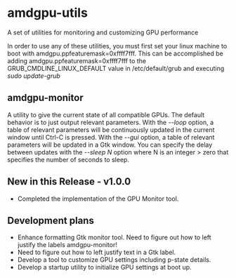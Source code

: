 # amdgpu-utils
A set of utilities for monitoring and customizing GPU performance

In order to use any of these utilities, you must first set your linux machine 
to boot with amdgpu.ppfeaturemask=0xffff7fff.  This can be accomplished be adding
amdgpu.ppfeaturemask=0xffff7fff to the GRUB_CMDLINE_LINUX_DEFAULT value in 
/etc/default/grub and executing *sudo update-grub*

## amdgpu-monitor
A utility to give the current state of all compatible GPUs.  The default behavior
is to just output relevant parameters. With the *--loop* option, a table of relevant
parameters will be continuously updated in the current window until Ctrl-C is pressed.
With the *--gui* option, a table of relevant parameters will be updated in a Gtk
window.  You can specify the delay between updates with the *--sleep N* option where
N is an integer > zero that specifies the number of seconds to sleep.

## New in this Release  -  v1.0.0
* Completed the implementation of the GPU Monitor tool.

## Development plans
* Enhance formatting Gtk monitor tool. Need to figure out how to left justify the labels amdgpu-monitor!
* Need to figure out how to left justify text in a Gtk label.
* Develop a tool to customize GPU settings including p-state details.
* Develop a startup utility to initialize GPU settings at boot up.
